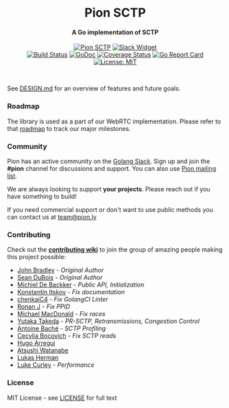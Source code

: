 <h1 align="center">
  <br>
  Pion SCTP
  <br>
</h1>
<h4 align="center">A Go implementation of SCTP</h4>
<p align="center">
  <a href="https://pion.ly"><img src="https://img.shields.io/badge/pion-sctp-gray.svg?longCache=true&colorB=brightgreen" alt="Pion SCTP"></a>
  <!--<a href="https://sourcegraph.com/github.com/pion/webrtc?badge"><img src="https://sourcegraph.com/github.com/pion/webrtc/-/badge.svg" alt="Sourcegraph Widget"></a>-->
  <a href="https://pion.ly/slack"><img src="https://img.shields.io/badge/join-us%20on%20slack-gray.svg?longCache=true&logo=slack&colorB=brightgreen" alt="Slack Widget"></a>
  <br>
  <a href="https://travis-ci.org/pion/sctp"><img src="https://travis-ci.org/pion/sctp.svg?branch=master" alt="Build Status"></a>
  <a href="https://pkg.go.dev/github.com/pion/sctp"><img src="https://godoc.org/github.com/pion/sctp?status.svg" alt="GoDoc"></a>
  <a href="https://codecov.io/gh/pion/sctp"><img src="https://codecov.io/gh/pion/sctp/branch/master/graph/badge.svg" alt="Coverage Status"></a>
  <a href="https://goreportcard.com/report/github.com/pion/sctp"><img src="https://goreportcard.com/badge/github.com/pion/sctp" alt="Go Report Card"></a>
  <!--<a href="https://www.codacy.com/app/Sean-Der/webrtc"><img src="https://api.codacy.com/project/badge/Grade/18f4aec384894e6aac0b94effe51961d" alt="Codacy Badge"></a>-->
  <a href="LICENSE"><img src="https://img.shields.io/badge/License-MIT-yellow.svg" alt="License: MIT"></a>
</p>
<br>

See [DESIGN.md](DESIGN.md) for an overview of features and future goals.

### Roadmap
The library is used as a part of our WebRTC implementation. Please refer to that [roadmap](https://github.com/pion/webrtc/issues/9) to track our major milestones.

### Community
Pion has an active community on the [Golang Slack](https://invite.slack.golangbridge.org/). Sign up and join the **#pion** channel for discussions and support. You can also use [Pion mailing list](https://groups.google.com/forum/#!forum/pion).

We are always looking to support **your projects**. Please reach out if you have something to build!

If you need commercial support or don't want to use public methods you can contact us at [team@pion.ly](mailto:team@pion.ly)

### Contributing
Check out the **[contributing wiki](https://github.com/pion/webrtc/wiki/Contributing)** to join the group of amazing people making this project possible:

* [John Bradley](https://github.com/kc5nra) - *Original Author*
* [Sean DuBois](https://github.com/Sean-Der) - *Original Author*
* [Michiel De Backker](https://github.com/backkem) - *Public API, Initialization*
* [Konstantin Itskov](https://github.com/trivigy) - *Fix documentation*
* [chenkaiC4](https://github.com/chenkaiC4) - *Fix GolangCI Linter*
* [Ronan J](https://github.com/ronanj) - *Fix PPID*
* [Michael MacDonald](https://github.com/mjmac) - *Fix races*
* [Yutaka Takeda](https://github.com/enobufs) - *PR-SCTP, Retransmissions, Congestion Control*
* [Antoine Baché](https://github.com/Antonito) - *SCTP Profiling*
* [Cecylia Bocovich](https://github.com/cohosh) - *Fix SCTP reads*
* [Hugo Arregui](https://github.com/hugoArregui)
* [Atsushi Watanabe](https://github.com/at-wat)
* [Lukas Herman](https://github.com/lherman-cs)
* [Luke Curley](https://github.com/kixelated) - *Performance*

### License
MIT License - see [LICENSE](LICENSE) for full text
